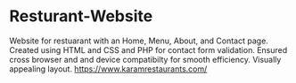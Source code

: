 # Resturant-Website
Website for restuarant with an Home, Menu, About, and Contact page. Created using HTML and CSS and PHP for contact form validation. Ensured cross browser and and device compatibilty for smooth efficiency. Visually appealing layout. 
https://www.karamrestaurants.com/


